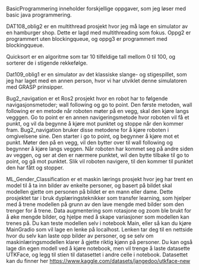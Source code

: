 BasicProgrammering inneholder forskjellige oppgaver, som jeg løser med basic java programmering.

DAT108_oblig2 er en multithread prosjekt hvor jeg må lage en simulator av en hamburger shop. Dette er lagd med multithreading som fokus. Oppg2 er programmert uten 
blockingqueue, og oppg3 er programmert med blockingqueue.

Quicksort er en algoritme som tar 10 tilfeldige tall mellom 0 til 100, og sorterer de i stigende rekkefølge.

Dat109_oblig1 er en simulator av det klassiske slange- og stigespillet, som jeg har laget med en annen person, hvor vi har utviklet denne simulatoren med GRASP prinsipper.

Bug2_navigation er et Ros2 prosjekt hvor en robot har to følgende navigasjonsmetoder; wall following og go to point. Den første metoden, wall following er en metode når roboten møter på en vegg, skal den kjøre langs vegggen. Go to point er en annen navigeringsmetode hvor roboten vil få et punkt, og vil da begynne å kjøre mot punktet og stoppe når den kommer fram. Bug2_navigation bruker disse metodene for å kjøre roboten i omgivelsene sine. Den starter i go to point, og begynner å kjøre mot et punkt. Møter den på en vegg, vil den bytter over til wall following og begynner å kjøre langs veggen. Når roboten har kommet seg på andre siden av veggen, og ser at den er nærmere punktet, wil den bytte tilbake til go to point, og gå mot punktet. Slik vil roboten navigere, til den kommer til punktet den har fått og stopper.

ML_Gender_Classification er et maskin lærings prosjekt hvor jeg har trent en model til å ta inn bilder av enkelte personer, og basert på bildet skal modellen gjette om personen på bildet er en mann eller dame. Dette prosjektet tar i bruk dyplæringsteknikker som transfer learning, som hjelper med å trene modellen på grunn av den lave mengde med bilder som den trenger for å trene. Data augmentering som rotasjone og zoom ble brukt for å øke mengde bilder, og hjelpe med å skape variasjoner som modellen kan trenes på. Du kan teste modellen selv i notebook Main, eller så kan du kjøre MainGradio som vil lage en lenke på localhost. Lenken tar deg til en nettside hvor du selv kan laste opp bilder av personer, og se selv om maskinlæringsmodellen klarer å gjette riktig kjønn på personer. Du kan også lage din egen modell ved å kjøre notebook, men vil trenge å laste datasette UTKFace, og legg til stien til datasettet i andre celle i notebook. Datasettet kan du finner her https://www.kaggle.com/datasets/jangedoo/utkface-new
